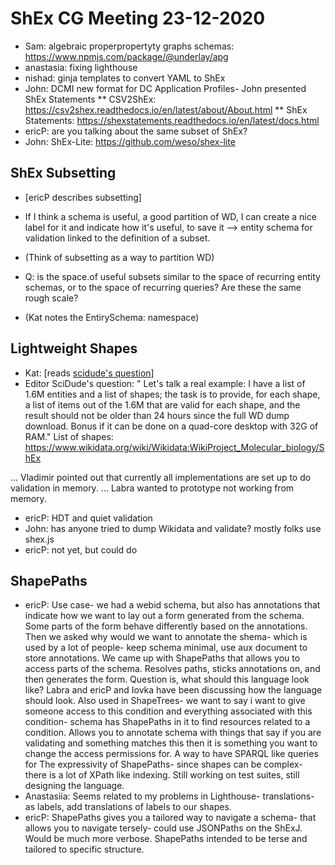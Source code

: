 # ShEx CG Meeting 23-12-2020


* Sam: algebraic properpropertyty graphs schemas: 
https://www.npmjs.com/package/@underlay/apg 
* anastasia: fixing lighthouse
* nishad: ginja templates to convert YAML to ShEx
* John: DCMI new format for DC Application Profiles- John presented ShEx Statements
** CSV2ShEx: https://csv2shex.readthedocs.io/en/latest/about/About.html
** ShEx Statements: https://shexstatements.readthedocs.io/en/latest/docs.html
* ericP: are you talking about the same subset of ShEx?
* John: ShEx-Lite: https://github.com/weso/shex-lite

## ShEx Subsetting
* [ericP describes subsetting]

* If I think a schema is useful, a good partition of WD, I can create a nice label for it and indicate how it's useful, to save it
--> entity schema for validation linked to the definition of a subset. 
* (Think of subsetting as a way to partition WD)
* Q: is the space.of useful subsets similar to the space of  recurring entity schemas, or to the space of recurring queries? Are these the same rough scale?
* (Kat notes the EntirySchema: namespace)



## Lightweight Shapes

* Kat: [reads [scidude's question](https://www.wikidata.org/wiki/Wikidata_talk:WikiProject_Schemas#lightweight_Shapes)]
* Editor SciDude's question: " Let's talk a real example: I have a list of 1.6M entities and a list of shapes; the task is to provide, for each shape, a list of items out of the 1.6M that are valid for each shape, and the result should not be older than 24 hours since the full WD dump download. Bonus if it can be done on a quad-core desktop with 32G of RAM." List of shapes: https://www.wikidata.org/wiki/Wikidata:WikiProject_Molecular_biology/ShEx

... Vladimir pointed out that currently all implementations are set up to do validation in memory.
... Labra wanted to prototype not working from memory.
* ericP: HDT and quiet validation
* John: has anyone tried to dump Wikidata and validate? mostly folks use shex.js
* ericP: not yet, but could do

## ShapePaths
* ericP: Use case- we had a webid schema, but also has annotations that indicate how we want to lay out a form generated from the schema. Some parts of the form behave differently based on the annotations. Then we asked why would we want to annotate the shema- which is used by a lot of people- keep schema minimal, use aux document to store annotations. We came up with ShapePaths that allows you to access parts of the schema. Resolves paths, sticks annotations on, and then generates the form. Question is, what should this language look like? 
Labra and ericP and Iovka have been discussing how the language should look. 
Also used in ShapeTrees- we want to say i want to give someone access to this condition and everything associated with this condition- schema has ShapePaths in it to find resources related to a condition. Allows you to annotate schema with things that say if you are validating and something matches this then it is something you want to change the access permissions for.
A way to have SPARQL like queries for 
The expressivity of ShapePaths- since shapes can be complex- there is a lot of XPath like indexing.
Still working on test suites, still designing the language.
* Anastasiia: Seems related to my problems in Lighthouse- translations- as labels, add translations of labels to our shapes.
* ericP: ShapePaths gives you a tailored way to navigate a schema- that allows you to navigate tersely- could use JSONPaths on the ShExJ. Would be much more verbose. ShapePaths intended to be terse and tailored to specific structure.
